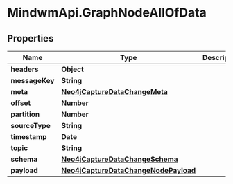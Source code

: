 # MindwmApi.GraphNodeAllOfData

## Properties

Name | Type | Description | Notes
------------ | ------------- | ------------- | -------------
**headers** | **Object** |  | 
**messageKey** | **String** |  | 
**meta** | [**Neo4jCaptureDataChangeMeta**](Neo4jCaptureDataChangeMeta.md) |  | 
**offset** | **Number** |  | 
**partition** | **Number** |  | 
**sourceType** | **String** |  | 
**timestamp** | **Date** |  | 
**topic** | **String** |  | 
**schema** | [**Neo4jCaptureDataChangeSchema**](Neo4jCaptureDataChangeSchema.md) |  | 
**payload** | [**Neo4jCaptureDataChangeNodePayload**](Neo4jCaptureDataChangeNodePayload.md) |  | 


